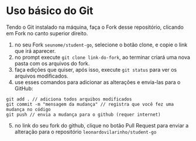 # Uso básico do Git

Tendo o Git instalado na máquina, faça o Fork desse repositório, clicando em Fork no canto superior direito.

1. no seu Fork `seunome/student-go`, selecione o botão clone, e copie o link que irá aparecer.
2. no prompt execute `git clone link-do-fork`, ao terminar criará uma nova pasta com os arquivos do fork.
3. faça edições que quiser, após isso, execute `git status` para ver os arquivos modificados.
4. use esses comandos para adicionar as alterações e envia-las para o GitHub:

```
git add . // adiciona todos arquibos modificados
git commit -m "mensagem da mudança" // registra que você fez uma mudança no código
git push // envia a mudança para o github (requer internet)
```

5. no link do seu fork do github, clique no botão Pull Request para enviar a alteração para o repositório `leonardovilarinho/student-go`
